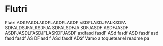 # Flutri
Flutri
ADSFASDLASDFLASDFLASDF
ASDFLASDJFALKSDFA
SDFALDSJFALKSDFJA
SDFALSDFJA
SDFJASDF
ASDFJASDF
ASDFJASDLFASDJFLASKDFJASDF
asdfasd fasdF 
ASd fasdf 
ASD fasdf 
asd fasd fasdf AS
DF asd f
ASd fasdf 
ADSf 
Vamo a toquetear el readme pa
